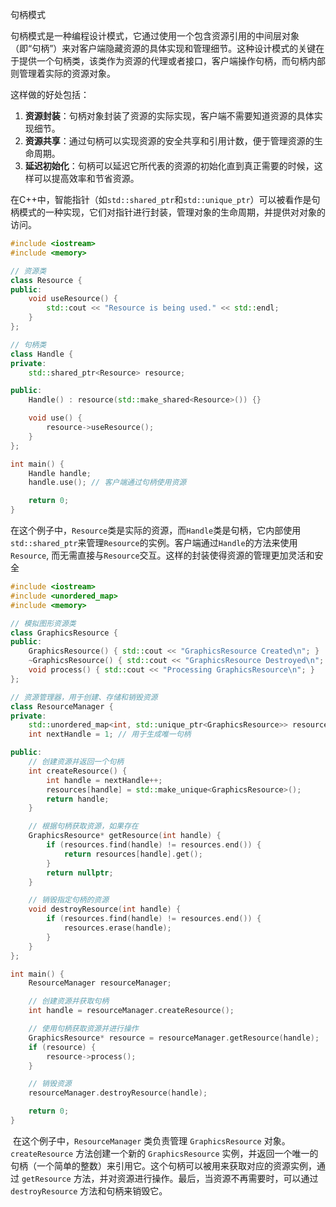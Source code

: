 句柄模式	

​	句柄模式是一种编程设计模式，它通过使用一个包含资源引用的中间层对象（即“句柄”）来对客户端隐藏资源的具体实现和管理细节。这种设计模式的关键在于提供一个句柄类，该类作为资源的代理或者接口，客户端操作句柄，而句柄内部则管理着实际的资源对象。

这样做的好处包括：

1. **资源封装**：句柄对象封装了资源的实际实现，客户端不需要知道资源的具体实现细节。
2. **资源共享**：通过句柄可以实现资源的安全共享和引用计数，便于管理资源的生命周期。
3. **延迟初始化**：句柄可以延迟它所代表的资源的初始化直到真正需要的时候，这样可以提高效率和节省资源。

​	在C++中，智能指针（如`std::shared_ptr`和`std::unique_ptr`）可以被看作是句柄模式的一种实现，它们对指针进行封装，管理对象的生命周期，并提供对对象的访问。

```c++
#include <iostream>
#include <memory>

// 资源类
class Resource {
public:
    void useResource() {
        std::cout << "Resource is being used." << std::endl;
    }
};

// 句柄类
class Handle {
private:
    std::shared_ptr<Resource> resource;

public:
    Handle() : resource(std::make_shared<Resource>()) {}

    void use() {
        resource->useResource();
    }
};

int main() {
    Handle handle;
    handle.use(); // 客户端通过句柄使用资源

    return 0;
}
```

​	在这个例子中，`Resource`类是实际的资源，而`Handle`类是句柄，它内部使用`std::shared_ptr`来管理`Resource`的实例。客户端通过`Handle`的方法来使用`Resource`, 而无需直接与`Resource`交互。这样的封装使得资源的管理更加灵活和安全

```c++
#include <iostream>
#include <unordered_map>
#include <memory>

// 模拟图形资源类
class GraphicsResource {
public:
    GraphicsResource() { std::cout << "GraphicsResource Created\n"; }
    ~GraphicsResource() { std::cout << "GraphicsResource Destroyed\n"; }
    void process() { std::cout << "Processing GraphicsResource\n"; }
};

// 资源管理器，用于创建、存储和销毁资源
class ResourceManager {
private:
    std::unordered_map<int, std::unique_ptr<GraphicsResource>> resources;
    int nextHandle = 1; // 用于生成唯一句柄

public:
    // 创建资源并返回一个句柄
    int createResource() {
        int handle = nextHandle++;
        resources[handle] = std::make_unique<GraphicsResource>();
        return handle;
    }

    // 根据句柄获取资源，如果存在
    GraphicsResource* getResource(int handle) {
        if (resources.find(handle) != resources.end()) {
            return resources[handle].get();
        }
        return nullptr;
    }

    // 销毁指定句柄的资源
    void destroyResource(int handle) {
        if (resources.find(handle) != resources.end()) {
            resources.erase(handle);
        }
    }
};

int main() {
    ResourceManager resourceManager;

    // 创建资源并获取句柄
    int handle = resourceManager.createResource();

    // 使用句柄获取资源并进行操作
    GraphicsResource* resource = resourceManager.getResource(handle);
    if (resource) {
        resource->process();
    }

    // 销毁资源
    resourceManager.destroyResource(handle);

    return 0;
}
```

​	在这个例子中，`ResourceManager` 类负责管理 `GraphicsResource` 对象。`createResource` 方法创建一个新的 `GraphicsResource` 实例，并返回一个唯一的句柄（一个简单的整数）来引用它。这个句柄可以被用来获取对应的资源实例，通过 `getResource` 方法，并对资源进行操作。最后，当资源不再需要时，可以通过 `destroyResource` 方法和句柄来销毁它。


